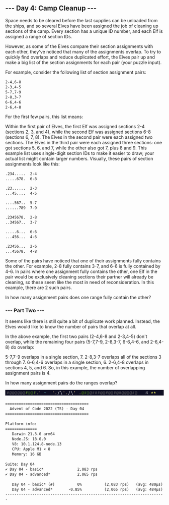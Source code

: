 ## --- Day 4: Camp Cleanup ---
Space needs to be cleared before the last supplies can be unloaded from the ships, and so several Elves have been assigned the job of cleaning up sections of the camp. Every section has a unique ID number, and each Elf is assigned a range of section IDs.

However, as some of the Elves compare their section assignments with each other, they've noticed that many of the assignments overlap. To try to quickly find overlaps and reduce duplicated effort, the Elves pair up and make a big list of the section assignments for each pair (your puzzle input).

For example, consider the following list of section assignment pairs:
```
2-4,6-8
2-3,4-5
5-7,7-9
2-8,3-7
6-6,4-6
2-6,4-8
```
For the first few pairs, this list means:

Within the first pair of Elves, the first Elf was assigned sections 2-4 (sections 2, 3, and 4), while the second Elf was assigned sections 6-8 (sections 6, 7, 8).
The Elves in the second pair were each assigned two sections.
The Elves in the third pair were each assigned three sections: one got sections 5, 6, and 7, while the other also got 7, plus 8 and 9.
This example list uses single-digit section IDs to make it easier to draw; your actual list might contain larger numbers. Visually, these pairs of section assignments look like this:
```
.234.....  2-4
.....678.  6-8
```
```
.23......  2-3
...45....  4-5
```
```
....567..  5-7
......789  7-9
```
```
.2345678.  2-8
..34567..  3-7
```
```
.....6...  6-6
...456...  4-6
```
```
.23456...  2-6
...45678.  4-8
```
Some of the pairs have noticed that one of their assignments fully contains the other. For example, 2-8 fully contains 3-7, and 6-6 is fully contained by 4-6. In pairs where one assignment fully contains the other, one Elf in the pair would be exclusively cleaning sections their partner will already be cleaning, so these seem like the most in need of reconsideration. In this example, there are 2 such pairs.

In how many assignment pairs does one range fully contain the other?

### --- Part Two ---
It seems like there is still quite a bit of duplicate work planned. Instead, the Elves would like to know the number of pairs that overlap at all.

In the above example, the first two pairs (2-4,6-8 and 2-3,4-5) don't overlap, while the remaining four pairs (5-7,7-9, 2-8,3-7, 6-6,4-6, and 2-6,4-8) do overlap:

5-7,7-9 overlaps in a single section, 7.
2-8,3-7 overlaps all of the sections 3 through 7.
6-6,4-6 overlaps in a single section, 6.
2-6,4-8 overlaps in sections 4, 5, and 6.
So, in this example, the number of overlapping assignment pairs is 4.

In how many assignment pairs do the ranges overlap?

![preview](https://github.com/minidmnv/aoc2022/blob/master/assets/results/04-result.png?raw=true)

```
=====================================
  Advent of Code 2022 (TS) - Day 04  
=====================================

Platform info:
==============
   Darwin 21.3.0 arm64
   Node.JS: 18.0.0
   V8: 10.1.124.8-node.13
   CPU: Apple M1 × 8
   Memory: 16 GB

Suite: Day 04
✔ Day 04 - basic*               2,083 rps
✔ Day 04 - advanced*            2,065 rps

   Day 04 - basic* (#)          0%          (2,083 rps)   (avg: 480μs)
   Day 04 - advanced*       -0.85%          (2,065 rps)   (avg: 484μs)
-----------------------------------------------------------------------

```

